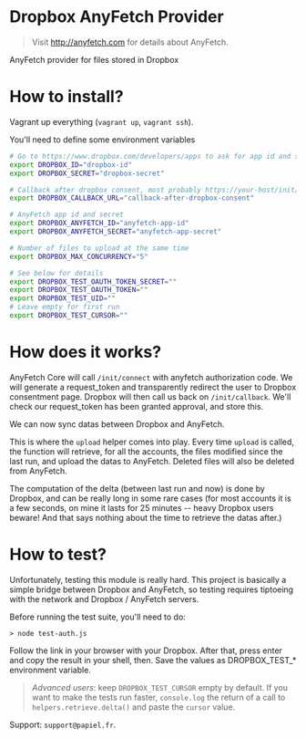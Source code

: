 # Dropbox AnyFetch Provider
> Visit http://anyfetch.com for details about AnyFetch.

AnyFetch provider for files stored in Dropbox

# How to install?
Vagrant up everything (`vagrant up`, `vagrant ssh`).

You'll need to define some environment variables

```bash
# Go to https://www.dropbox.com/developers/apps to ask for app id and secret
export DROPBOX_ID="dropbox-id"
export DROPBOX_SECRET="dropbox-secret"

# Callback after dropbox consent, most probably https://your-host/init/callback
export DROPBOX_CALLBACK_URL="callback-after-dropbox-consent"

# AnyFetch app id and secret
export DROPBOX_ANYFETCH_ID="anyfetch-app-id"
export DROPBOX_ANYFETCH_SECRET="anyfetch-app-secret"

# Number of files to upload at the same time
export DROPBOX_MAX_CONCURRENCY="5"

# See below for details
export DROPBOX_TEST_OAUTH_TOKEN_SECRET=""
export DROPBOX_TEST_OAUTH_TOKEN=""
export DROPBOX_TEST_UID=""
# Leave empty for first run
export DROPBOX_TEST_CURSOR=""
```

# How does it works?
AnyFetch Core will call `/init/connect` with anyfetch authorization code. We will generate a request_token and transparently redirect the user to Dropbox consentment page.
Dropbox will then call us back on `/init/callback`. We'll check our request_token has been granted approval, and store this.

We can now sync datas between Dropbox and AnyFetch.

This is where the `upload` helper comes into play.
Every time `upload` is called, the function will retrieve, for all the accounts, the files modified since the last run, and upload the datas to AnyFetch.
Deleted files will also be deleted from AnyFetch.

The computation of the delta (between last run and now) is done by Dropbox, and can be really long in some rare cases (for most accounts it is a few seconds, on mine it lasts for 25 minutes -- heavy Dropbox users beware! And that says nothing about the time to retrieve the datas after.)

# How to test?
Unfortunately, testing this module is really hard.
This project is basically a simple bridge between Dropbox and AnyFetch, so testing requires tiptoeing with the network and Dropbox / AnyFetch servers.

Before running the test suite, you'll need to do:

```
> node test-auth.js
```

Follow the link in your browser with your Dropbox.
After that, press enter and copy the result in your shell, then. Save the values as DROPBOX_TEST_* environment variable.

> *Advanced users*: keep `DROPBOX_TEST_CURSOR` empty by default. If you want to make the tests run faster, `console.log` the return of a call to `helpers.retrieve.delta()` and paste the `cursor` value.

Support: `support@papiel.fr`.
